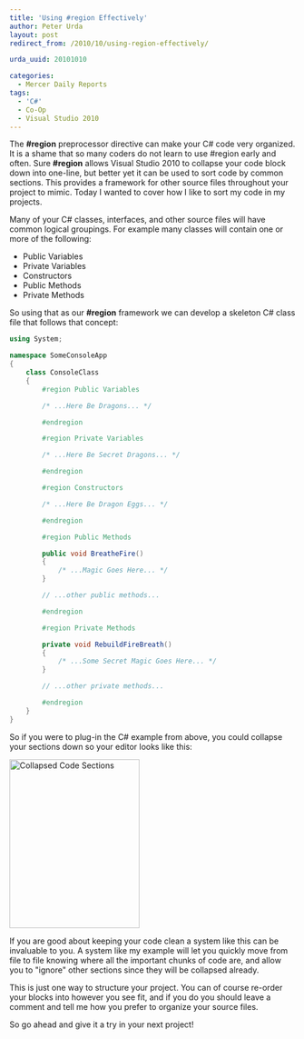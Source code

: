 ```yaml
---
title: 'Using #region Effectively'
author: Peter Urda
layout: post
redirect_from: /2010/10/using-region-effectively/

urda_uuid: 20101010

categories:
  - Mercer Daily Reports
tags:
  - 'C#'
  - Co-Op
  - Visual Studio 2010
---
```


The **#region** preprocessor directive can make your C# code very organized. It
is a shame that so many coders do not learn to use #region early and often. Sure
**#region** allows Visual Studio 2010 to collapse your code block down into
one-line, but better yet it can be used to sort code by common sections. This
provides a framework for other source files throughout your project to mimic.
Today I wanted to cover how I like to sort my code in my projects.

Many of your C# classes, interfaces, and other source files will have common
logical groupings. For example many classes will contain one or more of the
following:

* Public Variables
* Private Variables
* Constructors
* Public Methods
* Private Methods

So using that as our **#region** framework we can develop a skeleton C# class
file that follows that concept:

```csharp
using System;

namespace SomeConsoleApp
{
    class ConsoleClass
    {
        #region Public Variables

        /* ...Here Be Dragons... */

        #endregion

        #region Private Variables

        /* ...Here Be Secret Dragons... */

        #endregion

        #region Constructors

        /* ...Here Be Dragon Eggs... */

        #endregion

        #region Public Methods

        public void BreatheFire()
        {
            /* ...Magic Goes Here... */
        }

        // ...other public methods...

        #endregion

        #region Private Methods

        private void RebuildFireBreath()
        {
            /* ...Some Secret Magic Goes Here... */
        }

        // ...other private methods...

        #endregion
    }
}
```

So if you were to plug-in the C# example from above, you could collapse your
sections down so your editor looks like this:

<img class="aligncenter size-full wp-image-1039" title="Collapsed Code Sections" src="http://www.peter-urda.com/wp/wp-content/uploads/2010/10/Collapsed-Dragons.png" alt="Collapsed Code Sections" width="229" height="297" />

If you are good about keeping your code clean a system like this can be
invaluable to you. A system like my example will let you quickly move from file
to file knowing where all the important chunks of code are, and allow you to
"ignore" other sections since they will be collapsed already.

This is just one way to structure your project. You can of course re-order your
blocks into however you see fit, and if you do you should leave a comment and
tell me how you prefer to organize your source files.

So go ahead and give it a try in your next project!
